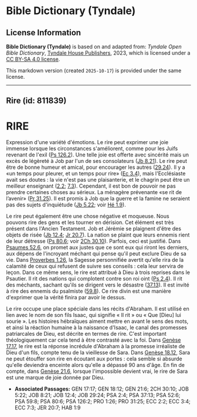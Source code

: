 # Bible Dictionary (Tyndale)

## License Information

**Bible Dictionary (Tyndale)** is based on and adapted from: _Tyndale Open Bible Dictionary_, [Tyndale House Publishers](https://tyndaleopenresources.com/), 2023, which is licensed under a [CC BY-SA 4.0 license](https://creativecommons.org/licenses/by-sa/4.0/legalcode.en).

This markdown version (created `2025-10-17`) is provided under the same license.



--------------------------------

## Rire (id: 811839)

RIRE
====

Expression d'une variété d'émotions. Le rire peut exprimer une joie immense lorsque les circonstances s'améliorent, comme pour les Juifs revenant de l'exil ([Ps 126\.2](https://ref.ly/Ps126:2)). Une telle joie est offerte avec sincérité mais un excès de légèreté à Job par l'un de ses consolateurs ([Jb 8\.21](https://ref.ly/Job8:21)). Le rire peut être de bonne humeur et amical, pour encourager les autres ([29\.24](https://ref.ly/Job29:24)). Il y a «un temps pour pleurer, et un temps pour rire» ([Ec 3\.4](https://ref.ly/Eccl3:4)), mais l'Ecclésiaste avait ses doutes : la vie n'est pas une plaisanterie, et le chagrin peut être un meilleur enseignant ([2\.2](https://ref.ly/Eccl2:2); [7\.3](https://ref.ly/Eccl7:3)). Cependant, il est bon de pouvoir ne pas prendre certaines choses au sérieux. La ménagère prévenante «se rit de l’avenir» ([Pr 31\.25](https://ref.ly/Prov31:25)). Il est promis à Job que la guerre et la famine ne seraient pas des sujets d'inquiétude ([Jb 5\.22](https://ref.ly/Job5:22); voir [Hé 1\.9](https://ref.ly/Hab1:9)).

Le rire peut également être une chose négative et moqueuse. Nous pouvons rire des gens et les tourner en dérision. Cet élément est très présent dans l'Ancien Testament. Job et Jérémie se plaignent d'être des objets de risée ([Jb 12\.4](https://ref.ly/Job12:4); [Jr 20\.7](https://ref.ly/Jer20:7)). La nation se plaint que leurs ennemis rient de leur détresse ([Ps 80\.6](https://ref.ly/Ps80:6); voir [2Ch 30\.10](https://ref.ly/2Chr30:10)). Parfois, ceci est justifié. Dans [Psaumes 52\.6](https://ref.ly/Ps52:6), on promet aux justes que ce sont eux qui riront les derniers, aux dépens de l'incroyant méchant qui pense qu'il peut exclure Dieu de sa vie. Dans [Proverbes 1\.26](https://ref.ly/Prov1:26), la Sagesse personnifiée avertit qu'elle rira de la calamité de ceux qui refusent de suivre ses conseils : cela leur servira de leçon. Dans ce même sens, le rire est attribué à Dieu à trois reprises dans le Psautier. Il rit des nations qui complotent contre son roi oint ([Ps 2\.4](https://ref.ly/Ps2:4)). Il rit des méchants, sachant qu'ils se dirigent vers le désastre ([37\.13](https://ref.ly/Ps37:13)). Il est invité à rire des ennemis du psalmiste ([59\.8](https://ref.ly/Ps59:8)). Ce rire divin est une manière d'exprimer que la vérité finira par avoir le dessus.

Le rire occupe une place spéciale dans les récits d'Abraham. Il est utilisé en lien avec le nom de son fils Isaac, qui signifie « Il rit » ou « Que \[Dieu] lui sourie ». Les histoires hébraïques aiment mettre en avant le sens des mots, et ainsi la réaction humaine à la naissance d'Isaac, le canal des promesses patriarcales de Dieu, est décrite en termes de rire. C'est important théologiquement car cela tend à être contrasté avec la foi. Dans [Genèse 17\.17](https://ref.ly/Gen17:17), le rire est la réponse incrédule d'Abraham à la promesse irréaliste de Dieu d'un fils, compte tenu de la vieillesse de Sara. Dans [Genèse 18\.12](https://ref.ly/Gen18:12), Sara ne peut étouffer son rire en écoutant aux portes : cela semble si absurde qu'elle deviendra enceinte alors qu'elle a dépassé 90 ans d'âge. En fin de compte, dans [Genèse 21\.6](https://ref.ly/Gen21:6), lorsque l'impossible devient vrai, le rire de Sara est une marque de joie donnée par Dieu.

* **Associated Passages:** GEN 17:17; GEN 18:12; GEN 21:6; 2CH 30:10; JOB 5:22; JOB 8:21; JOB 12:4; JOB 29:24; PSA 2:4; PSA 37:13; PSA 52:6; PSA 59:8; PSA 80:6; PSA 126:2; PRO 1:26; PRO 31:25; ECC 2:2; ECC 3:4; ECC 7:3; JER 20:7; HAB 1:9


